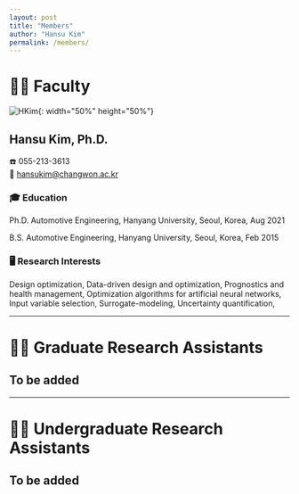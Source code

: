 ```yaml
---
layout: post
title: "Members"
author: "Hansu Kim"
permalink: /members/
---
```


# 👨‍🔬 Faculty   
   
![HKim](https://user-images.githubusercontent.com/54526956/185015952-2b93fed0-d64c-4fe7-b2d5-03f732a21a7b.jpg){: width="50%" height="50%"}
      
## Hansu Kim, Ph.D.   
☎️ 055-213-3613   
📧 [hansukim@changwon.ac.kr](mailto:hansukim@changwon.ac.kr)   
   
### 🎓 Education   
Ph.D. Automotive Engineering, Hanyang University, Seoul, Korea, Aug 2021   
   
B.S. Automotive Engineering, Hanyang University, Seoul, Korea, Feb 2015   

### 🖥️ Research Interests   
Design optimization, Data-driven design and optimization, Prognostics and health management, Optimization algorithms for artificial neural networks, Input variable selection, Surrogate-modeling, Uncertainty quantification, 
   
***
   
# 🧑‍🔬 Graduate Research Assistants   
## To be added   
   
***
   
# 🧑‍🔬 Undergraduate Research Assistants   
## To be added   
